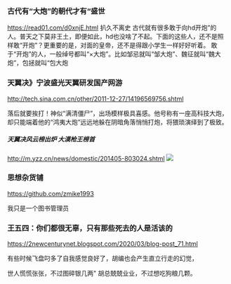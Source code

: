 ### 古代有“大炮”的朝代才有“盛世
https://read01.com/d0xnjE.html
扒久不离史
古代就有很多敢于向hd开炮”的人。普天之下莫非王土，即便如此，hd也没啥了不起。下面的这些人，还不是照样敢“开炮”？更重要的是，对面的皇帝，还不是得跟小学生一样好好听着。
敢于“开炮”的人，一般绰号都叫“×大炮”。比如邹忌就叫“邹大炮”、魏征就叫“魏大炮”，包拯就叫“包大炮

### 天翼决》宁波盛光天翼研发国产网游
http://tech.sina.com.cn/other/2011-12-27/14196569756.shtml

落后就要挨打！神似“满清僵尸”，出场模样极具喜感。他号称有一座高科技大炮，却只能端着他的“鸿夷大炮”远远地躲在阴暗角落悄悄打炮，将猥琐演绎到了极致。

##### 天翼决风云榜出炉 大漠枪王榜首
http://m.yzz.cn/news/domestic/201405-803024.shtml
![](http://i3.sinaimg.cn/IT/other/2011-12-27/1324968641_7im5rJ.jpg)

### 思想杂货铺
https://github.com/zmike1993

我只是一个图书管理员

### 王五四：你们都很无辜，只有那些死去的人是活该的
https://2newcenturynet.blogspot.com/2020/03/blog-post_71.html

有些时候飞盘叼多了自我感觉良好了，胡编也会产生直立行走的幻觉，

世人慌慌张张，不过图碎银几两" 胡总兢兢业业，不过想吃狗粮几颗。
